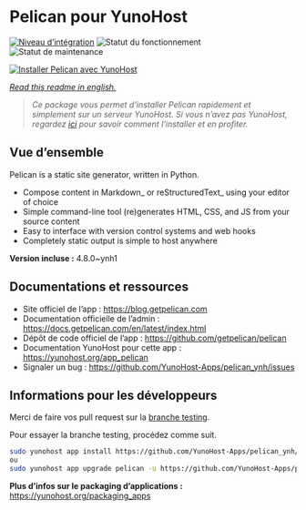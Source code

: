 <!--
N.B.: This README was automatically generated by https://github.com/YunoHost/apps/tree/master/tools/README-generator
It shall NOT be edited by hand.
-->

# Pelican pour YunoHost

[![Niveau d’intégration](https://dash.yunohost.org/integration/pelican.svg)](https://dash.yunohost.org/appci/app/pelican) ![Statut du fonctionnement](https://ci-apps.yunohost.org/ci/badges/pelican.status.svg) ![Statut de maintenance](https://ci-apps.yunohost.org/ci/badges/pelican.maintain.svg)

[![Installer Pelican avec YunoHost](https://install-app.yunohost.org/install-with-yunohost.svg)](https://install-app.yunohost.org/?app=pelican)

*[Read this readme in english.](./README.md)*

> *Ce package vous permet d’installer Pelican rapidement et simplement sur un serveur YunoHost.
Si vous n’avez pas YunoHost, regardez [ici](https://yunohost.org/#/install) pour savoir comment l’installer et en profiter.*

## Vue d’ensemble

Pelican is a static site generator, written in Python.

* Compose content in Markdown_ or reStructuredText_ using your editor of choice
* Simple command-line tool (re)generates HTML, CSS, and JS from your source content
* Easy to interface with version control systems and web hooks
* Completely static output is simple to host anywhere


**Version incluse :** 4.8.0~ynh1
## Documentations et ressources

* Site officiel de l’app : <https://blog.getpelican.com>
* Documentation officielle de l’admin : <https://docs.getpelican.com/en/latest/index.html>
* Dépôt de code officiel de l’app : <https://github.com/getpelican/pelican>
* Documentation YunoHost pour cette app : <https://yunohost.org/app_pelican>
* Signaler un bug : <https://github.com/YunoHost-Apps/pelican_ynh/issues>

## Informations pour les développeurs

Merci de faire vos pull request sur la [branche testing](https://github.com/YunoHost-Apps/pelican_ynh/tree/testing).

Pour essayer la branche testing, procédez comme suit.

``` bash
sudo yunohost app install https://github.com/YunoHost-Apps/pelican_ynh/tree/testing --debug
ou
sudo yunohost app upgrade pelican -u https://github.com/YunoHost-Apps/pelican_ynh/tree/testing --debug
```

**Plus d’infos sur le packaging d’applications :** <https://yunohost.org/packaging_apps>